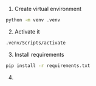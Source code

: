 1) Create virtual environment
```sh
python -m venv .venv
```
2) Activate it
```sh
.venv/Scripts/activate
```
3) Install requirements
```sh
pip install -r requirements.txt
```
4) 